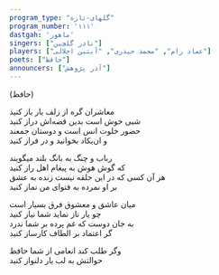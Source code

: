 ```yaml
---
program_type: "گلهای-تازه"
program_number: '۱۱۱'
dastgah: 'ماهور'
singers: ["نادر گلچین"]
players: ["عماد رام", "محمد حیدری", "آبتین اجلالی"] 
poets: ["حافظ"]
announcers: ["آذر پژوهش"]
---
```


(حافظ)  

معاشران گره از زلف یار باز کنید  
شبی خوش است بدین قصه‌اش دراز کنید  
حضور خلوت انس است و دوستان جمعند  
و ان‌یکاد بخوانید و در فراز کنید  

رباب و چنگ به بانگ بلند میگویند  
که گوش هوش به پیغام اهل راز کنید  
هر آن کسی که در این حلقه نیست زنده به عشق  
بر او نمرده به فتوای من نماز کنید  

میان عاشق و معشوق فرق بسیار است  
چو یار ناز نماید شما نیاز کنید  
به جان دوست که غم پرده بر شما ندرد  
گر اعتماد بر الطاف کارساز کنید  

وگر طلب کند انعامی از شما حافظ  
حوالتش به لب یار دلنواز کنید  
